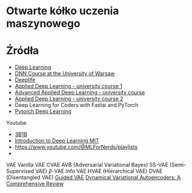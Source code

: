# Otwarte kółko uczenia maszynowego
# Źródła
- [Deep Learning](https://www.deeplearningbook.org/)
- [DNN Course at the University of Warsaw](https://github.com/mim-uw/dnn-2023-24)
- [Deeplife](https://deeplife4eu.github.io/)
- [Applied Deep Learning - university course 1](https://github.com/Apress/applied-deep-learning)
- [Advanced Applied Deep Learning - university course](https://github.com/Apress/advanced-applied-deep-learning)
- [Applied Deep Learning - university course 2](https://github.com/maziarraissi/Applied-Deep-Learning)
- Deep Learning for Coders with Fastai and PyTorch
- [Pytorch Deep Learning](https://github.com/mrdbourke/pytorch-deep-learning)

Youtube
- [3B1B](https://www.youtube.com/watch?v=aircAruvnKk&list=PLZHQObOWTQDNU6R1_67000Dx_ZCJB-3pi)
- [Introduction to Deep Learning MIT](https://www.youtube.com/watch?v=QDX-1M5Nj7s&list=PLtBw6njQRU-rwp5__7C0oIVt26ZgjG9NI)
- https://www.youtube.com/@MLForNerds/playlists
- 

VAE
Vanilla VAE
CVAE
AVB (Adversarial Variational Bayes)
SS-VAE (Semi-Supervised VAE)
$\beta$-VAE
Info VAE
HVAE (Hierarchical VAE)
DVAE (Disentangled VAE)
[Guided VAE](https://arxiv.org/abs/2004.01255)
[Dynamical Variational Autoencoders: A Comprehensive Review](https://arxiv.org/abs/2008.12595)
